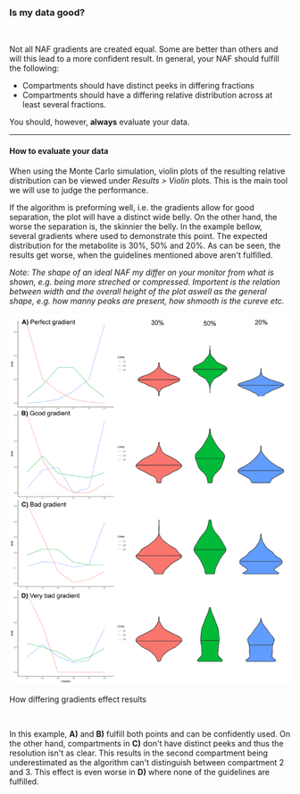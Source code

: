 ### Is my data good?

<br />

Not all NAF gradients are created equal. Some are better than others and will this lead to a more confident result. 
In general, your NAF should fulfill the following:

- Compartments should have distinct peeks in differing fractions
- Compartments should have a differing relative distribution across at least several fractions.

You should, however, **always** evaluate your data. 

---

#### How to evaluate your data
When using the Monte Carlo simulation, violin plots of the resulting relative distribution can be viewed under *Results > Violin* plots. This is the main tool we will use to judge the performance. 

If the algorithm is preforming well, i.e. the gradients allow for good separation, the plot will have a distinct wide belly. On the other hand, the worse the separation is, the skinnier the belly. In the example bellow, several gradients where used to demonstrate this point. The expected distribution for the metabolite is 30%, 50% and 20%. As can be seen, the results get worse, when the guidelines mentioned above aren't fulfilled. 

*Note: The shape of an ideal NAF my differ on your monitor from what is shown, e.g. being more streched or compressed. Importent is the relation between width and the overall height of the plot aswell as the general shape, e.g. how manny peaks are present, how shmooth is the cureve etc.*

<img src="figures/Comparing_gradients.png" alt="alt text" width="800"/>

How differing gradients effect results

<br />

In this example, **A)** and **B)** fulfill both points and can be confidently used. On the other hand, compartments in **C)** don't have distinct peeks and thus the resolution isn't as clear. This results in the second compartment being underestimated as the algorithm can't distinguish between compartment 2 and 3. This effect is even worse in **D)** where none of the guidelines are fulfilled.